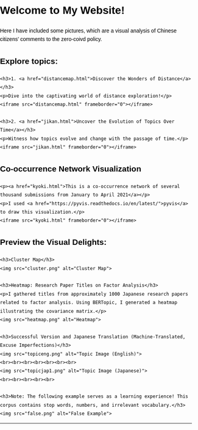 <html lang="en">
<head>
  <meta charset="UTF-8">
  <meta name="viewport" content="width=device-width, initial-scale=1.0">
  <title>Welcome to My Website!</title>
  <style>
  body {
    background-image: url('blu.jpg');
    background-size: cover;
    background-repeat: no-repeat;
    background-attachment: fixed;
    color: black; /* Set text color to black for better visibility */
    font-family: 'Arial', sans-serif;
    line-height: 1.6;
    margin: 0;
    padding: 0;
  }

  h1, h2, h3, p {
    max-width: 800px;
    margin: auto;
  }

  img {
    max-width: 100%;
    height: auto;
    display: block;
    margin: auto;
    margin-top: 20px;
    opacity: 0.8; 
  }

  iframe {
    width: 100%;
    height: 600px;
    border: 1px solid #ddd;
    background: transparent; /* Set iframe background to transparent */
  }

  section {
    padding: 20px;
  }
</style>
</head>
<body>

  <h1>Welcome to My Website!</h1>

  <p>Here I have included some pictures, which are a visual analysis of Chinese citizens’ comments to the zero-coivd policy.</p>

  <section>
    <h2>Explore topics:</h2>

    <h3>1. <a href="distancemap.html">Discover the Wonders of Distance</a></h3>
    <p>Dive into the captivating world of distance exploration!</p>
    <iframe src="distancemap.html" frameborder="0"></iframe>

    <h3>2. <a href="jikan.html">Uncover the Evolution of Topics Over Time</a></h3>
    <p>Witness how topics evolve and change with the passage of time.</p>
    <iframe src="jikan.html" frameborder="0"></iframe>
  </section>

  <section>
    <h2>Co-occurrence Network Visualization</h2>

    <p><a href="kyoki.html">This is a co-occurrence network of several thousand submissions from January to April 2021</a></p>
    <p>I used <a href="https://pyvis.readthedocs.io/en/latest/">pyvis</a> to draw this visualization.</p>
    <iframe src="kyoki.html" frameborder="0"></iframe>
  </section>

  <section>
    <h2>Preview the Visual Delights:</h2>

    <h3>Cluster Map</h3>
    <img src="cluster.png" alt="Cluster Map">

    <h3>Heatmap: Research Paper Titles on Factor Analysis</h3>
    <p>I gathered titles from approximately 1000 Japanese research papers related to factor analysis. Using BERTopic, I generated a heatmap illustrating the covariance matrix.</p>
    <img src="heatmap.png" alt="Heatmap">

    <h3>Successful Version and Japanese Translation (Machine-Translated, Excuse Imperfections)</h3>
    <img src="topiceng.png" alt="Topic Image (English)">
    <br><br><br><br><br><br><br>
    <img src="topicjap1.png" alt="Topic Image (Japanese)">
    <br><br><br><br><br>

    <h3>Note: The following example serves as a learning experience! This corpus contains stop words, numbers, and irrelevant vocabulary.</h3>
    <img src="false.png" alt="False Example">
  </section>

</body>
</html>

---




